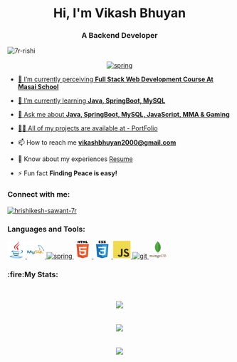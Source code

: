 <h1 align="center">Hi, I'm Vikash Bhuyan</h1>
<h3 align="center">A Backend Developer</h3>
<p align="left"><img src="https://komarev.com/ghpvc/?username=VikashBhuyan&label=Profile%20views&color=0e75b6&style=flat" alt="7r-rishi"/></p>
<p align="left"><a href="https://twitter.com/" target="blank">
	
<div align="center">
	<img align="center" src="https://i.ytimg.com/vi/_4kLioMoMrk/maxresdefault.jpg" alt="spring"  width="700" height="300">	
</div>


- 🔭 I’m currently perceiving **Full Stack Web Development Course At Masai School**
	
- 🌱 I’m currently learning **Java, SpringBoot, MySQL**

- 💬 Ask me about **Java, SpringBoot, MySQL, JavaScript, MMA & Gaming**

- 👨‍💻 All of my projects are available at - <a href="https://vikashbhuyan.github.io/">PortFolio</a>
 
- 📫 How to reach me **vikashbhuyan2000@gmail.com**

- 📄 Know about my experiences [Resume](https://drive.google.com/file/d/1e6m0svWwur-BFKexneTrXsZxZYgM6ix0/view?usp=sharing)

- ⚡ Fun fact **Finding Peace is easy!**

<h3 align="left">Connect with me:</h3>
<p align="left">
<a href="https://linkedin.com/in/hrishikesh-sawant-7r" target="blank"><img align="center" src="https://raw.githubusercontent.com/rahuldkjain/github-profile-readme-generator/master/src/images/icons/Social/linked-in-alt.svg" alt="hrishikesh-sawant-7r" height="30" width="40" /></a>
</p>

<h3 align="left">Languages and Tools:</h3>
<p align="left">

<a href="https://www.java.com" target="_blank" rel="noreferrer"> <img src="https://raw.githubusercontent.com/devicons/devicon/master/icons/java/java-original.svg" alt="java" width="40" height="40"  /> </a> 
<a href="https://www.mysql.com/" target="_blank" rel="noreferrer"> <img src="https://raw.githubusercontent.com/devicons/devicon/master/icons/mysql/mysql-original-wordmark.svg" alt="mysql" width="40" height="40"/> </a> 
<a href="https://spring.io/" target="_blank" rel="noreferrer"> <img src="https://www.vectorlogo.zone/logos/springio/springio-icon.svg" alt="spring" width="40" height="40"/> </a>
<a href="https://www.w3.org/html/" target="_blank" rel="noreferrer"> <img src="https://raw.githubusercontent.com/devicons/devicon/master/icons/html5/html5-original-wordmark.svg" alt="html5" width="40" height="40"/> </a> 
<a href="https://www.w3schools.com/css/" target="_blank" rel="noreferrer"> <img src="https://raw.githubusercontent.com/devicons/devicon/master/icons/css3/css3-original-wordmark.svg" alt="css3" width="40" height="40"/> </a> 
<a href="https://developer.mozilla.org/en-US/docs/Web/JavaScript" target="_blank" rel="noreferrer"> <img src="https://raw.githubusercontent.com/devicons/devicon/master/icons/javascript/javascript-original.svg" alt="javascript" width="40" height="40"/> </a> 
<a href="https://git-scm.com/" target="_blank" rel="noreferrer"> <img src="https://www.vectorlogo.zone/logos/git-scm/git-scm-icon.svg" alt="git" width="40" height="40"/> </a>
<a href="https://www.mongodb.com/" target="_blank" rel="noreferrer"> <img src="https://raw.githubusercontent.com/devicons/devicon/master/icons/mongodb/mongodb-original-wordmark.svg" alt="mongodb" width="40" height="40"/> </a> 
</p>


<h3>:fire:My Stats:</h3>

<br/>
<p align="center">
   <img align="center"  src="https://github-readme-streak-stats.herokuapp.com/?user=VikashBhuyan&theme=dark" /> <br \>
   <br>
   <br>
   <img align="center" src="https://github-readme-stats.vercel.app/api?username=VikashBhuyan&show_icons=true&theme=dark"/>
   <br>
   <br>
  <br>
   <img align="center" src="https://github-profile-trophy.vercel.app/?username=VikashBhuyan&theme=monokai&row=1&column=4">
</p>


